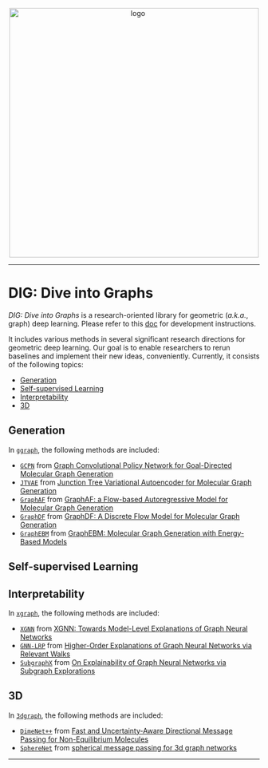 <p align="center">
<img src="https://github.com/divelab/DIG/blob/main/imgs/DIG-logo.jpg" width="500" class="center" alt="logo"/>
    <br/>
</p>

------

# DIG: Dive into Graphs
*DIG: Dive into Graphs* is a research-oriented library for geometric (*a.k.a.*, graph) deep learning. Please refer to this [doc](https://docs.google.com/document/d/1FfpXGiP1dkRf6BFpXmF2cXzyAGd9o5SFuaJk7rnjPnk/edit?usp=sharing) for development instructions.

It includes various methods in several significant research directions for geometric deep learning. Our goal is to enable researchers to rerun baselines and implement their new ideas, conveniently. Currently, it consists of the following topics:

* [Generation](#generation)
* [Self-supervised Learning](#self-supervised-learning)
* [Interpretability](#interpretability)
* [3D](#3d)

## Generation
In [`ggraph`](https://github.com/divelab/DIG/tree/main/dig/ggraph), the following methods are included:

* [`GCPN`](https://github.com/divelab/DIG/tree/main/dig/ggraph/GCPN) from [Graph Convolutional Policy Network for Goal-Directed Molecular Graph Generation](https://arxiv.org/abs/1806.02473)
* [`JTVAE`](https://github.com/divelab/DIG/tree/main/dig/ggraph/JT-VAE) from [Junction Tree Variational Autoencoder for Molecular Graph Generation](https://arxiv.org/pdf/1802.04364])
* [`GraphAF`](https://github.com/divelab/DIG/tree/main/dig/ggraph/GraphAF) from [GraphAF: a Flow-based Autoregressive Model for Molecular Graph Generation](https://arxiv.org/abs/2001.09382)
* [`GraphDF`](https://github.com/divelab/DIG/tree/main/dig/ggraph/GraphDF) from [GraphDF: A Discrete Flow Model for Molecular Graph Generation](https://arxiv.org/abs/2102.01189)
* [`GraphEBM`](https://github.com/divelab/DIG/tree/main/dig/ggraph/GraphEBM) from [GraphEBM: Molecular Graph Generation with Energy-Based Models](https://arxiv.org/abs/2102.00546)


## Self-supervised Learning



## Interpretability
In [`xgraph`](https://github.com/divelab/DIG/tree/main/dig/xgraph), the following methods are included:
* [`XGNN`](https://github.com/divelab/DIG/tree/main/dig/xgraph/XGNN) from [XGNN: Towards Model-Level Explanations of Graph Neural Networks](https://arxiv.org/abs/2006.02587)
* [`GNN-LRP`](https://github.com/divelab/DIG/tree/main/dig/xgraph/GNN-LRP) from [Higher-Order Explanations of Graph Neural Networks via Relevant Walks](https://arxiv.org/abs/2006.03589)
* [`SubgraphX`](https://github.com/divelab/DIG/tree/main/dig/xgraph/SubgraphX) from [On Explainability of Graph Neural Networks via Subgraph Explorations](https://arxiv.org/abs/2102.05152)

## 3D
In [`3dgraph`](https://github.com/divelab/DIG/tree/main/dig/3dgraph), the following methods are included:

* [`DimeNet++`](https://github.com/divelab/DIG/tree/main/dig/3dgraph/dimenetpp) from [Fast and Uncertainty-Aware Directional Message Passing for Non-Equilibrium Molecules](https://arxiv.org/abs/2011.14115)
* [`SphereNet`](https://github.com/divelab/DIG/tree/main/dig/3dgraph/spherenet) from [spherical message passing for 3d graph networks](https://arxiv.org/abs/2102.05013v2)



------
